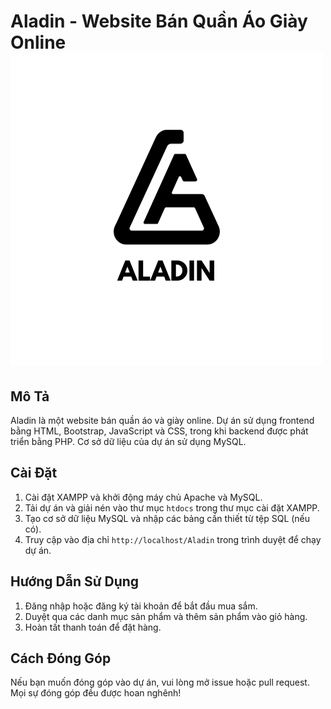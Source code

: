 # Aladin - Website Bán Quần Áo Giày Online ![Logo Aladin](images/ALADIN.png)

## Mô Tả
Aladin là một website bán quần áo và giày online. Dự án sử dụng frontend bằng HTML, Bootstrap, JavaScript và CSS, trong khi backend được phát triển bằng PHP. Cơ sở dữ liệu của dự án sử dụng MySQL.

## Cài Đặt
1. Cài đặt XAMPP và khởi động máy chủ Apache và MySQL.
2. Tải dự án và giải nén vào thư mục `htdocs` trong thư mục cài đặt XAMPP.
3. Tạo cơ sở dữ liệu MySQL và nhập các bảng cần thiết từ tệp SQL (nếu có).
4. Truy cập vào địa chỉ `http://localhost/Aladin` trong trình duyệt để chạy dự án.

## Hướng Dẫn Sử Dụng
1. Đăng nhập hoặc đăng ký tài khoản để bắt đầu mua sắm.
2. Duyệt qua các danh mục sản phẩm và thêm sản phẩm vào giỏ hàng.
3. Hoàn tất thanh toán để đặt hàng.

## Cách Đóng Góp
Nếu bạn muốn đóng góp vào dự án, vui lòng mở issue hoặc pull request. Mọi sự đóng góp đều được hoan nghênh!
